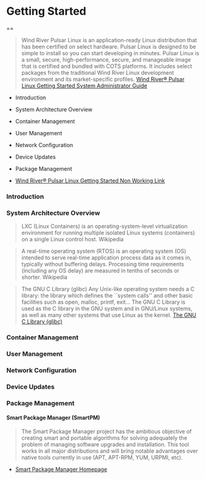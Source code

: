 # Getting Started
==

> Wind River Pulsar Linux is an application-ready Linux distribution that has been certified on select hardware. Pulsar Linux is designed to be simple to install so you can start developing in minutes. Pulsar Linux is a small, secure, high-performance, secure, and manageable image that is certified and bundled with COTS platforms. It includes select packages from the traditional Wind River Linux development environment and its market-specific profiles. [Wind River® Pulsar Linux Getting Started System Administrator Guide](https://software.intel.com/en-us/articles/wind-river-pulsar-linux-getting-started-7-0)

- Introduction
- System Architecture Overview
- Container Management
- User Management
- Network Configuration
- Device Updates
- Package Management

- [Wind River® Pulsar Linux Getting Started Non Working Link](https://knowledge.windriver.com/@api/deki/files/242263/wr_pulsar_linux_getting_started_70.pdf)

### Introduction

### System Architecture Overview

> LXC (Linux Containers) is an operating-system-level virtualization environment for running multiple isolated Linux systems (containers) on a single Linux control host. Wikipedia

> A real-time operating system (RTOS) is an operating system (OS) intended to serve real-time application process data as it comes in, typically without buffering delays. Processing time requirements (including any OS delay) are measured in tenths of seconds or shorter. Wikipedia

> The GNU C Library (glibc) Any Unix-like operating system needs a C library: the library which defines the ``system calls'' and other basic facilities such as open, malloc, printf, exit... The GNU C Library is used as the C library in the GNU system and in GNU/Linux systems, as well as many other systems that use Linux as the kernel. [The GNU C Library (glibc)](https://www.gnu.org/software/libc/)

### Container Management

### User Management

### Network Configuration

### Device Updates

### Package Management

#### Smart Package Manager (SmartPM)

> The Smart Package Manager project has the ambitious objective of creating smart and portable algorithms for solving adequately the problem of managing software upgrades and installation. This tool works in all major distributions and will bring notable advantages over native tools currently in use (APT, APT-RPM, YUM, URPMI, etc).

- [Smart Package Manager Homepage](https://labix.org/smart)


